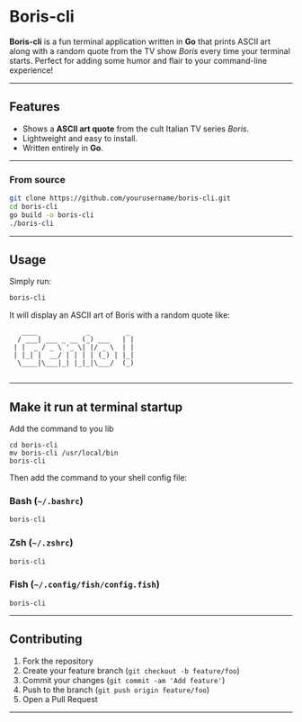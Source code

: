# Boris-cli

**Boris-cli** is a fun terminal application written in **Go** that prints ASCII art along with a random quote from the TV show *Boris* every time your terminal starts. Perfect for adding some humor and flair to your command-line experience!

---

## Features

* Shows a **ASCII art quote** from the cult Italian TV series *Boris*.
* Lightweight and easy to install.
* Written entirely in **Go**.

---

### From source

```bash
git clone https://github.com/yourusername/boris-cli.git
cd boris-cli
go build -o boris-cli
./boris-cli
```

---

## Usage

Simply run:

```bash
boris-cli
```

It will display an ASCII art of Boris with a random quote like:

```
   ____            _         _ 
  / ___| ___ _ __ (_) ___   | |
 | |  _ / _ \ '_ \| |/ _ \  | |
 | |_| |  __/ | | | | (_) | |_|
  \____|\___|_| |_|_|\___/  (_)
                           
```

---

## Make it run at terminal startup

Add the command to you lib

```
cd boris-cli
mv boris-cli /usr/local/bin
boris-cli
```

Then add the command to your shell config file:

### Bash (`~/.bashrc`)

```bash
boris-cli
```

### Zsh (`~/.zshrc`)

```zsh
boris-cli
```

### Fish (`~/.config/fish/config.fish`)

```fish
boris-cli
```

---

## Contributing

1. Fork the repository
2. Create your feature branch (`git checkout -b feature/foo`)
3. Commit your changes (`git commit -am 'Add feature'`)
4. Push to the branch (`git push origin feature/foo`)
5. Open a Pull Request

---
